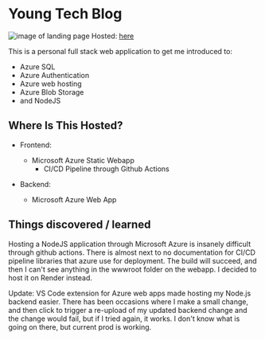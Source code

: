 # Young Tech Blog
<img src="https://ibb.co/zhdqjHG" alt="image of landing page" />
Hosted: <a href="https://black-tree-0289eca0f.5.azurestaticapps.net/">here</a>

This is a personal full stack web application to get me introduced to:

- Azure SQL
- Azure Authentication
- Azure web hosting
- Azure Blob Storage
- and NodeJS

## Where Is This Hosted?

- Frontend:
  - Microsoft Azure Static Webapp
    - CI/CD Pipeline through Github Actions

- Backend:
  - Microsoft Azure Web App

## Things discovered / learned

Hosting a NodeJS application through Microsoft Azure is insanely difficult through github actions. There is almost next to no documentation for CI/CD pipeline libraries that azure use for deployment. The build will succeed, and then I can't see anything in the wwwroot folder on the webapp. I decided to host it on Render instead.

Update: VS Code extension for Azure web apps made hosting my Node.js backend easier. There has been occasions where I make a small change, and then click to trigger a re-upload of my updated backend change and the change would fail, but if I tried again, it works. I don't know what is going on there, but current prod is working.
